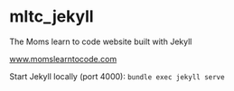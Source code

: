 # mltc_jekyll
The Moms learn to code website built with Jekyll

www.momslearntocode.com

Start Jekyll locally (port 4000):
`bundle exec jekyll serve`
